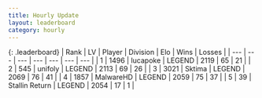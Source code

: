 ```yaml
---
title: Hourly Update
layout: leaderboard
category: hourly
---
```


{: .leaderboard}
| Rank | LV | Player | Division | Elo | Wins | Losses |
| --- | --- | --- | --- | --- | --- | --- |
| <span data-change="0">1</span> | 1496 | <span title="ID: 41925">lucapoke</span> | LEGEND | <span data-change="0">2119</span> | <span data-change="0">65</span> | <span data-change="0">21</span> |
| <span data-change="0">2</span> | 545 | <span title="ID: 750704">unifoly</span> | LEGEND | <span data-change="0">2113</span> | <span data-change="0">69</span> | <span data-change="0">26</span> |
| <span data-change="0">3</span> | 3021 | <span title="ID: 353063">Sktima</span> | LEGEND | <span data-change="0">2069</span> | <span data-change="0">76</span> | <span data-change="0">41</span> |
| <span data-change="0">4</span> | 1857 | <span title="ID: 261794">MalwareHD</span> | LEGEND | <span data-change="0">2059</span> | <span data-change="0">75</span> | <span data-change="0">37</span> |
| <span data-change="0">5</span> | 39 | <span title="ID: 771612">Stallin Return</span> | LEGEND | <span data-change="0">2054</span> | <span data-change="0">17</span> | <span data-change="0">1</span> |
